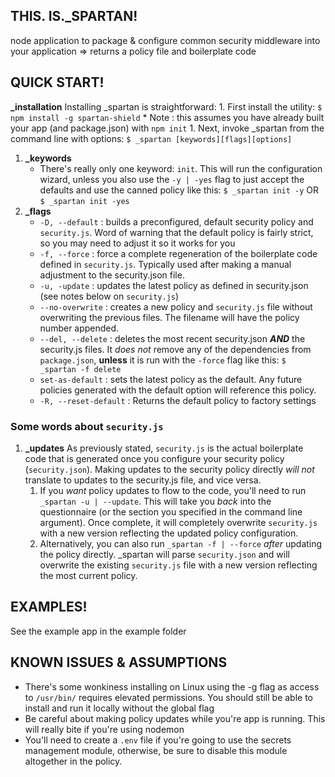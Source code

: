 ## THIS. IS.\_SPARTAN!
node application to package &amp; configure common security middleware into your application => returns a policy file and boilerplate code

## QUICK START!
**\_installation**
Installing \_spartan is straightforward:
    1. First install the utility: `$ npm install -g spartan-shield`
       * Note : this assumes you have already built your app (and package.json) with `npm init`
    1. Next, invoke \_spartan from the command line with options: `$ _spartan [keywords][flags][options]`

1. **\_keywords**
    * There's really only one keyword: `init`. This will run the configuration wizard, unless you also use the `-y | -yes` flag to just accept the defaults and use the canned policy like this: `$ _spartan init -y` OR `$ _spartan init -yes`
1. **\_flags**
    * `-D, --default` : builds a preconfigured, default security policy and `security.js`. Word of warning that the default policy is fairly strict, so you may need to adjust it so it works for you
    * `-f, --force` : force a complete regeneration of the boilerplate code defined in `security.js`. Typically used after making a manual adjustment to the security.json file.
    * `-u, -update` : updates the latest policy as defined in security.json (see notes below on `security.js`)
    * `--no-overwrite` : creates a new policy and `security.js` file without overwriting the previous files. The filename will have the policy number appended.
    * `--del, --delete` : deletes the most recent security.json _**AND**_ the security.js files. It _does not_ remove any of the dependencies from `package.json`, **unless** it is run with the `-force` flag like this: `$ _spartan -f delete`
    * `set-as-default` : sets the latest policy as the default. Any future policies generated with the default option will reference this policy.
    * `-R, --reset-default` : Returns the default policy to factory settings

### Some words about `security.js`
1. **\_updates** As previously stated, `security.js` is the actual boilerplate code that is generated once you configure your security policy (`security.json`). Making updates to the security policy directly _will not_ translate to updates to the security.js file, and vice versa.
    1. If you _want_ policy updates to flow to the code, you'll need to run `_spartan -u | --update`. This will take you _back_ into the questionnaire (or the section you specified in the command line argument). Once complete, it will completely overwrite `security.js` with a new version reflecting the updated policy configuration.
    1. Alternatively, you can also run `_spartan -f | --force` _after_ updating the policy directly. \_spartan will parse `security.json` and will overwrite the existing `security.js` file with a new version reflecting the most current policy.

## EXAMPLES!
See the example app in the example folder

## KNOWN ISSUES & ASSUMPTIONS
- There's some wonkiness installing on Linux using the -g flag as access to `/usr/bin/` requires elevated permissions. You should still be able to install and run it locally without the global flag
- Be careful about making policy updates while you're app is running. This will really bite if you're using nodemon
- You'll need to create a `.env` file if you're going to use the secrets management module, otherwise, be sure to disable this module altogether in the policy.
